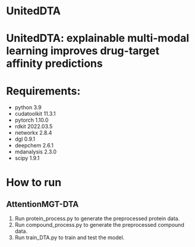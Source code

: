 # UnitedDTA

# UnitedDTA: explainable multi-modal learning improves drug-target affinity predictions

# Requirements:
- python 3.9
- cudatoolkit 11.3.1
- pytorch 1.10.0
- rdkit 2022.03.5
- networkx 2.8.4
- dgl 0.9.1
- deepchem 2.6.1
- mdanalysis 2.3.0
- scipy 1.9.1

# How to run
## AttentionMGT-DTA
1. Run protein_process.py to generate the preprocessed protein data.
2. Run compound_process.py to generate the preprocessed compound data.
3. Run train_DTA.py to train and test the model.
